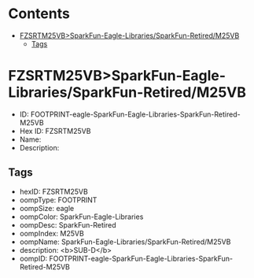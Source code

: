 



Contents
========

* [FZSRTM25VB>SparkFun-Eagle-Libraries/SparkFun-Retired/M25VB](#fzsrtm25vbsparkfun-eagle-librariessparkfun-retiredm25vb)
	* [Tags](#tags)

# FZSRTM25VB>SparkFun-Eagle-Libraries/SparkFun-Retired/M25VB

- ID: FOOTPRINT-eagle-SparkFun-Eagle-Libraries-SparkFun-Retired-M25VB
- Hex ID: FZSRTM25VB
- Name: 
- Description: 

## Tags

- hexID: FZSRTM25VB
- oompType: FOOTPRINT
- oompSize: eagle
- oompColor: SparkFun-Eagle-Libraries
- oompDesc: SparkFun-Retired
- oompIndex: M25VB
- oompName: SparkFun-Eagle-Libraries/SparkFun-Retired/M25VB
- description: &lt;b&gt;SUB-D&lt;/b&gt;
- oompID: FOOTPRINT-eagle-SparkFun-Eagle-Libraries-SparkFun-Retired-M25VB
